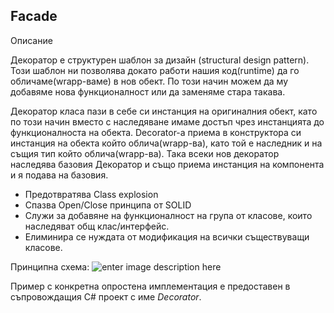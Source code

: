 
## Facade

Описание

Декоратор е структурен шаблон за дизайн (structural design pattern). Този шаблон ни позволява докато работи нашия код(runtime) да го обличаме(wrapp-ваме) в нов обект. По този начин можем да му добавяме нова функционалност или да заменяме стара такава. 

Декоратор класа пази в себе си инстанция на оригиналния обект, като по този начин вместо с наследяване имаме достъп чрез инстанцията до функционалноста на обекта. Decorator-а приема в конструктора си инстанция на обекта който облича(wrapp-ва), като той е наследник и на същия тип който облича(wrapp-ва). Така всеки нов декоратор наследява базовия Декоратор и също приема инстанция на компонента и я подава на базовия.

 - Предотвратява Class explosion
 - Спазва Open/Close принципа от SOLID
 - Служи за добавяне на функционалност на група от класове, които наследяват общ клас/интерфейс.
 - Елиминира се нуждата от модификация на всички съществуващи класове.

Принципна схема:
![enter image description here](https://upload.wikimedia.org/wikipedia/commons/thumb/e/e9/Decorator_UML_class_diagram.svg/500px-Decorator_UML_class_diagram.svg.png)

Пример с конкретна опростена имплементация е предоставен в съпровождащия C# проект с име *Decorator*.

